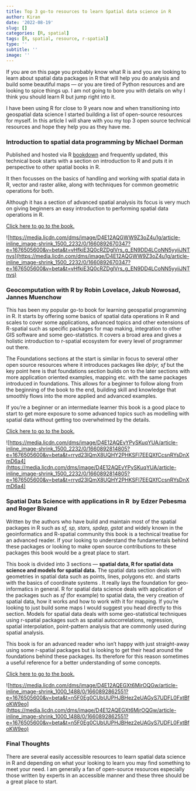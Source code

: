 ```yaml
---
title: Top 3 go-to resources to learn Spatial data science in R
author: Kiran
date: '2022-08-19'
slug: []
categories: [R, spatial]
tags: [R, spatial, resource, r-spatial]
type: ''
subtitle: ''
image: ''
---
```


If you are on this page you probably know what R is and you are looking to learn about spatial data packages in R that will help you do analysis and build some beautiful maps — or you are tired of Python resources and are looking to spice things up. I am not going to bore you with details on why I think you should learn R but jump right into it.

I have been using R for close to 9 years now and when transitioning into geospatial data science I started building a list of open-source resources for myself. In this article I will share with you my top 3 open source technical resources and hope they help you as they have me.

###  Introduction to spatial data programming by Michael Dorman

Published and hosted via R [bookdown](https://bookdown.org/) and frequently updated, this technical book starts with a section on introduction to R and puts it in perspective to other spatial books in R.

It then focusses on the basics of handling and working with spatial data in R, vector and raster alike, along with techniques for common geometric operations for both.

Although it has a section of advanced spatial analysis its focus is very much on giving beginners an easy introduction to performing spatial data operations in R.

[Click here to go to the book.](http://132.72.155.230:3838/r/index.html)

![https://media.licdn.com/dms/image/D4E12AQGWW9Z3oZ4u1g/article-inline_image-shrink_1500_2232/0/1660892670347?e=1676505600&v=beta&t=vHfkiE3Q0cRZDglVrs_g_EN9DD4LCoNN5yyiiJNTnvs](https://media.licdn.com/dms/image/D4E12AQGWW9Z3oZ4u1g/article-inline_image-shrink_1500_2232/0/1660892670347?e=1676505600&v=beta&t=vHfkiE3Q0cRZDglVrs_g_EN9DD4LCoNN5yyiiJNTnvs)

### Geocomputation with R by Robin Lovelace, Jakub Nowosad, Jannes Muenchow

This has been my popular go-to book for learning geospatial programming in R. It starts by offering some basics of spatial data operations in R and scales to cover some applications, advanced topics and other extensions of R-spatial such as specific packages for map making, integration to other GIS software and some geo-statistics. It covers a broad area and gives a holistic introduction to r-spatial ecosystem for every level of programmer out there.

The Foundations sections at the start is similar in focus to several other open source resources where it introduces packages like *dplyr, sf* but the key point here is that foundations section builds on to the later sections with more application oriented examples, mapping etc. with the same packages introduced in foundations. This allows for a beginner to follow along from the beginning of the book to the end, building skill and knowledge that smoothly flows into the more applied and advanced examples.

If you’re a beginner or an intermediate learner this book is a good place to start to get more exposure to some advanced topics such as modelling with spatial data without getting too overwhelmed by the details.

[Click here to go to the book.](https://bookdown.org/robinlovelace/geocompr/)

![https://media.licdn.com/dms/image/D4E12AQEvYPySKuqYUA/article-inline_image-shrink_1500_2232/0/1660892814805?e=1676505600&v=beta&t=rryd23lQmX8UQHY2PHKSFl7EEQXfCcsnRYsDnXmD6a4](https://media.licdn.com/dms/image/D4E12AQEvYPySKuqYUA/article-inline_image-shrink_1500_2232/0/1660892814805?e=1676505600&v=beta&t=rryd23lQmX8UQHY2PHKSFl7EEQXfCcsnRYsDnXmD6a4)



### Spatial Data Science with applications in R  by Edzer Pebesma and Roger Bivand

Written by the authors who have build and maintain most of the spatial packages in R such as *sf, sp, stars, spdep, gstat* and widely known in the geoinformatics and R-spatial community this book is a technical treatise for an advanced reader. If your looking to understand the fundamentals behind these packages or looking to make open source contributions to these packages this book would be a great place to start.

This book is divided into 3 sections — **spatial data, R for spatial data science and models for spatial data.** The spatial data section deals with geometries in spatial data such as points, lines, polygons etc. and starts with the basics of coordinate systems . It really lays the foundation for geo-informatics in general. R for spatial data science deals with application of the packages such as *sf* (for example) to spatial data, the very creation of spatial data, how it works and how to work with it for mapping. If you’re looking to just build some maps I would suggest you head directly to this section. Models for spatial data deals with some geo-statistical techniques using r-spatial packages such as spatial autocorrelations, regression, spatial interpolation, point-pattern analysis that are commonly used during spatial analysis.

This book is for an advanced reader who isn’t happy with just straight-away using some r-spatial packages but is looking to get their head around the foundations behind these packages. Its therefore for this reason sometimes a useful reference for a better understanding of some concepts.

[Click here to go to the book.](https://keen-swartz-3146c4.netlify.app/)

![https://media.licdn.com/dms/image/D4E12AQEGXt6MjrOQGw/article-inline_image-shrink_1000_1488/0/1660892862551?e=1676505600&v=beta&t=n5F0Eg0CUbUUPHJBHez2eUAGyS7UDFL0FxtBfoKW9eo](https://media.licdn.com/dms/image/D4E12AQEGXt6MjrOQGw/article-inline_image-shrink_1000_1488/0/1660892862551?e=1676505600&v=beta&t=n5F0Eg0CUbUUPHJBHez2eUAGyS7UDFL0FxtBfoKW9eo)

### Final Thoughts

There are several easily accessible resources to learn spatial data science in R and depending on what your looking to learn you may find something to meet your need. I am generally a fan of open-source resources especially those written by experts in an accessible manner and these three should be a great place to start.
